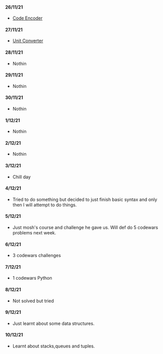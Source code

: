 #### 26/11/21
- [Code Encoder]()

#### 27/11/21
- [Unit Converter]()

#### 28/11/21
- Nothin

#### 29/11/21
- Nothin

#### 30/11/21
- Nothin

#### 1/12/21
- Nothin

#### 2/12/21
- Nothin

#### 3/12/21
- Chill day

#### 4/12/21
- Tried to do something but decided to just finish basic syntax and only then I will attempt to do things.

#### 5/12/21
- Just mosh's course and challenge he gave us. Will def do 5 codewars problems next week.

#### 6/12/21
- 3 codewars challenges

#### 7/12/21
- 1 codewars Python

#### 8/12/21
- Not solved but tried

#### 9/12/21
- Just learnt about some data structures.

#### 10/12/21
- Learnt about stacks,queues and tuples.
